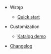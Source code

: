 <!-- TODO: Complete with your own sidebar structure and enable sidebar in index.html - or delete this file. -->
<!-- - [Home](/#docsifyjs-template)
- [FizAboutz]()
- [Buzz]()
- Foo
    * [Bar]()
    * [Baz]()
- [Katalog demo](/demo/)
    * [demo rozdz 2](/demo/#rozdzial-2)
    * [demo rozdz 3](/demo/#rozdzial-3) -->
- Wstęp
  - [Quick start](/#start)

- Customization
  - [Katalog demo](demo/)

- [Changelog](changelog.md)

